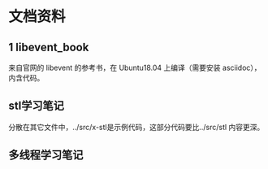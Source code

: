 # 文档资料

## 1 libevent_book

来自官网的 libevent 的参考书，在 Ubuntu18.04 上编译（需要安装 asciidoc），内含代码。

## stl学习笔记

分散在其它文件中，../src/x-stl是示例代码，这部分代码要比../src/stl 内容更深。

## 多线程学习笔记

